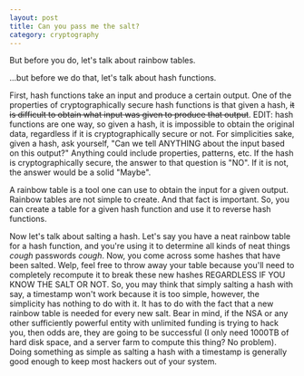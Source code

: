 ```yaml
---
layout: post
title: Can you pass me the salt?
category: cryptography
---
```


But before you do, let's talk about rainbow tables.

...but before we do that, let's talk about hash functions.

First, hash functions take an input and produce a certain output. One of the
properties of cryptographically secure hash functions is that given a hash,
~~it is difficult to obtain what input was given to produce that output~~. EDIT:
hash functions are one way, so given a hash, it is impossible to obtain the
original data, regardless if it is cryptographically secure or not. For
simplicities sake, given a hash, ask yourself, "Can we tell ANYTHING about the
input based on this output?" Anything could include properties, patterns, etc.
If the hash is cryptographically secure, the answer to that question is "NO". If
it is not, the answer would be a solid "Maybe".

A rainbow table is a tool one can use to obtain the input for a given output.
Rainbow tables are not simple to create. And that fact is important. So, you can
create a table for a given hash function and use it to reverse hash functions.

Now let's talk about salting a hash. Let's say you have a neat rainbow table for
a hash function, and you're using it to determine all kinds of neat things
*cough* passwords *cough*. Now, you come across some hashes that have been
salted. Welp, feel free to throw away your table because you'll need to
completely recompute it to break these new hashes REGARDLESS IF YOU KNOW THE
SALT OR NOT. So, you may think that simply salting a hash with say, a timestamp
won't work because it is too simple, however, the simplicity has nothing to do
with it. It has to do with the fact that a new rainbow table is needed for every
new salt. Bear in mind, if the NSA or any other sufficiently powerful entity
with unlimited funding is trying to hack you, then odds are, they are going to
be successful (I only need 1000TB of hard disk space, and a server farm to
compute this thing? No problem). Doing something as simple as salting a hash
with a timestamp is generally good enough to keep most hackers out of your
system.
